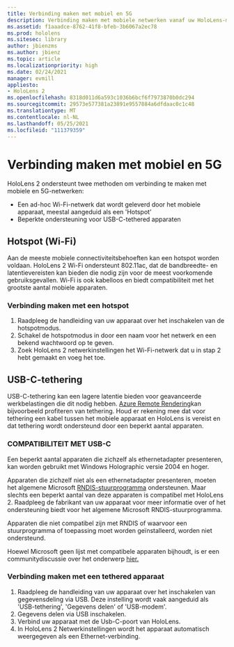 ```yaml
---
title: Verbinding maken met mobiel en 5G
description: Verbinding maken met mobiele netwerken vanaf uw HoloLens-mixed reality apparaten.
ms.assetid: f1aaadce-8762-41f8-bfeb-3b6067a2ec78
ms.prod: hololens
ms.sitesec: library
author: jbienzms
ms.author: jbienz
ms.topic: article
ms.localizationpriority: high
ms.date: 02/24/2021
manager: evmill
appliesto:
- HoloLens 2
ms.openlocfilehash: 8318d011d6a593c1036b6bcf6f7973870b0dc294
ms.sourcegitcommit: 29573e577381a23891e9557884a6dfdaac0c1c48
ms.translationtype: MT
ms.contentlocale: nl-NL
ms.lasthandoff: 05/25/2021
ms.locfileid: "111379359"
---
```

# <a name="connect-to-cellular-and-5g"></a>Verbinding maken met mobiel en 5G

HoloLens 2 ondersteunt twee methoden om verbinding te maken met mobiele en 5G-netwerken:

- Een ad-hoc Wi-Fi-netwerk dat wordt geleverd door het mobiele apparaat, meestal aangeduid als een 'Hotspot'
- Beperkte ondersteuning voor USB-C-tethered apparaten

## <a name="hotspot-wifi"></a>Hotspot (Wi-Fi)

Aan de meeste mobiele connectiviteitsbehoeften kan een hotspot worden voldaan. HoloLens 2 Wi-Fi ondersteunt 802.11ac, dat de bandbreedte- en latentievereisten kan bieden die nodig zijn voor de meest voorkomende gebruiksgevallen. Wi-Fi is ook kabelloos en biedt compatibiliteit met het grootste aantal mobiele apparaten.

### <a name="connecting-to-a-hotspot"></a>Verbinding maken met een hotspot

1. Raadpleeg de handleiding van uw apparaat over het inschakelen van de hotspotmodus.
1. Schakel de hotspotmodus in door een naam voor het netwerk en een bekend wachtwoord op te geven.
1. Zoek HoloLens 2 netwerkinstellingen het Wi-Fi-netwerk dat u in stap 2 hebt gemaakt en voeg het toe.

## <a name="usb-c-tethering"></a>USB-C-tethering

USB-C-tethering kan een lagere latentie bieden voor geavanceerde werkbelastingen die dit nodig hebben. [Azure Remote Rendering](https://azure.microsoft.com/services/remote-rendering)kan bijvoorbeeld profiteren van tethering. Houd er rekening mee dat voor tethering een kabel tussen het mobiele apparaat en HoloLens is vereist en dat tethering wordt ondersteund door een beperkt aantal apparaten.

### <a name="usb-c-compatibility"></a>COMPATIBILITEIT MET USB-C

Een beperkt aantal apparaten die zichzelf als ethernetadapter presenteren, kan worden gebruikt met Windows Holographic versie 2004 en hoger.

Apparaten die zichzelf niet als een ethernetadapter presenteren, moeten het algemene Microsoft [RNDIS-stuurprogramma](https://docs.microsoft.com/windows-hardware/drivers/network/overview-of-remote-ndis--rndis-) ondersteunen. Maar slechts een beperkt aantal van deze apparaten is compatibel met HoloLens 2. Raadpleeg de fabrikant van uw apparaat voor meer informatie over of het ondersteuning biedt voor het algemene Microsoft RNDIS-stuurprogramma.

Apparaten die niet compatibel zijn met RNDIS of waarvoor een stuurprogramma of toepassing moet worden geïnstalleerd, worden niet ondersteund.

Hoewel Microsoft geen lijst met compatibele apparaten bijhoudt, is er een communitydiscussie over het onderwerp [hier.](https://aka.ms/HLCommunityCell)

### <a name="connecting-to-a-tethered-device"></a>Verbinding maken met een tethered apparaat

1. Raadpleeg de handleiding van uw apparaat over het inschakelen van gegevensdeling via USB. Deze instelling wordt vaak aangeduid als 'USB-tethering', 'Gegevens delen' of 'USB-modem'.
1. Gegevens delen via USB inschakelen.
1. Verbind uw apparaat met de Usb-C-poort van HoloLens.
1. In HoloLens 2 Netwerkinstellingen wordt het apparaat automatisch weergegeven als een Ethernet-verbinding.
